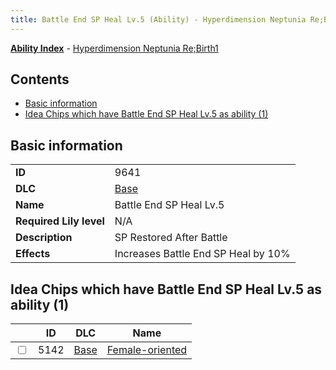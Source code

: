 ```yaml
---
title: Battle End SP Heal Lv.5 (Ability) - Hyperdimension Neptunia Re;Birth1
---
```


[**Ability Index**](/neptunia/rb1/ability/index.html) - [Hyperdimension Neptunia Re;Birth1](/neptunia/rb1)

## Contents

- [Basic information](#basic-information)
- [Idea Chips which have Battle End SP Heal Lv.5 as ability (1)](#idea-chips-which-have-battle-end-sp-heal-lv5-as-ability-1)

## Basic information

|   |   |
| -- | -- |
| **ID** | 9641
**DLC** | [Base](/neptunia/rb1/dlc/1-base.html)
**Name** | Battle End SP Heal Lv.5
**Required Lily level** | N/A
**Description** | SP Restored After Battle
**Effects** | Increases Battle End SP Heal by 10% |


## Idea Chips which have Battle End SP Heal Lv.5 as ability (1)

|    | ID | DLC | Name |
| -- | -- | --- | ---- |
| <input type="checkbox" id="rb1-item-1-5142" class="trackbox" /> | 5142 | [Base](/neptunia/rb1/dlc/1-base.html) | [Female-oriented](/neptunia/rb1/item/1-5142-female-oriented.html) |
